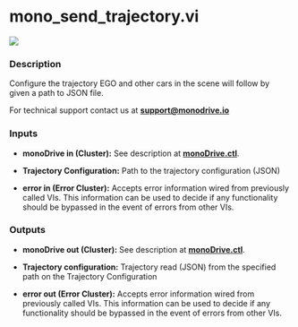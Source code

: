 # mono_send_trajectory.vi

<p class="img_container">
<img class="lg_img" src="../mono_send_trajectory.png"/>
</p>

### Description

Configure the trajectory EGO and other cars in the scene will follow  by given a path to JSON file.

For technical support contact us at <b>support@monodrive.io</b> 

### Inputs

- **monoDrive in (Cluster):** See description at [**monoDrive.ctl**](../structures/monoDrive.md).  


- **Trajectory Configuration:**  Path to the trajectory configuration (JSON)
 

- **error in (Error Cluster):** Accepts error information wired from previously called VIs. This information can be used to decide if any functionality should be bypassed in the event of errors from other VIs. 

### Outputs

- **monoDrive out (Cluster):** See description at [**monoDrive.ctl**](../structures/monoDrive.md). 

- **Trajectory configuration:** Trajectory read (JSON) from the specified path on the
Trajectory Configuration

- **error out (Error Cluster):** Accepts error information wired from previously called VIs. This information can be used to decide if any functionality should be bypassed in the event of errors from other VIs. 

<p>&nbsp;</p>
